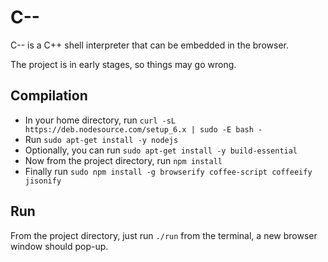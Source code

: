# C--
C-- is a C++ shell interpreter that can be embedded in the browser. 

The project is in early stages, so things may go wrong.

Compilation
-----------
   - In your home directory, run `curl -sL https://deb.nodesource.com/setup_6.x | sudo -E bash -`
   - Run `sudo apt-get install -y nodejs`
   - Optionally, you can run `sudo apt-get install -y build-essential`
   - Now from the project directory, run `npm install`
   - Finally run `sudo npm install -g browserify coffee-script coffeeify jisonify`

Run
---
From the project directory, just run `./run` from the terminal, a new browser window should pop-up.